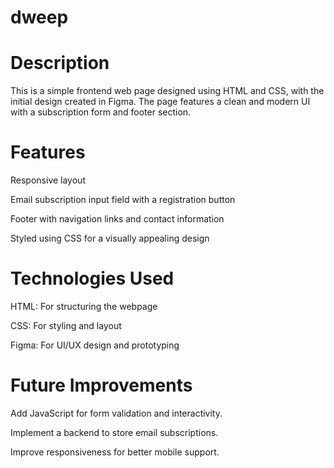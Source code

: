 # dweep

# Description

This is a simple frontend web page designed using HTML and CSS, with the initial design created in Figma. The page features a clean and modern UI with a subscription form and footer section.

# Features

Responsive layout

Email subscription input field with a registration button

Footer with navigation links and contact information

Styled using CSS for a visually appealing design

# Technologies Used

HTML: For structuring the webpage

CSS: For styling and layout

Figma: For UI/UX design and prototyping


# Future Improvements

Add JavaScript for form validation and interactivity.

Implement a backend to store email subscriptions.

Improve responsiveness for better mobile support.

